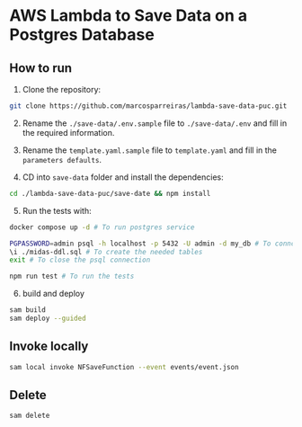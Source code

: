 # AWS Lambda to Save Data on a Postgres Database

## How to run

1. Clone the repository:

```bash
git clone https://github.com/marcosparreiras/lambda-save-data-puc.git
```

2. Rename the `./save-data/.env.sample` file to `./save-data/.env` and fill in the required information.

3. Rename the `template.yaml.sample` file to `template.yaml` and fill in the `parameters defaults`.

4. CD into `save-data` folder and install the dependencies:

```bash
cd ./lambda-save-data-puc/save-date && npm install
```

5. Run the tests with:

```bash
docker compose up -d # To run postgres service

PGPASSWORD=admin psql -h localhost -p 5432 -U admin -d my_db # To conncet on postgres with psql
\i ./midas-ddl.sql # To create the needed tables
exit # To close the psql connection

npm run test # To run the tests
```

6. build and deploy

```bash
sam build
sam deploy --guided
```

## Invoke locally

```bash
sam local invoke NFSaveFunction --event events/event.json
```

## Delete

```bash
sam delete
```
